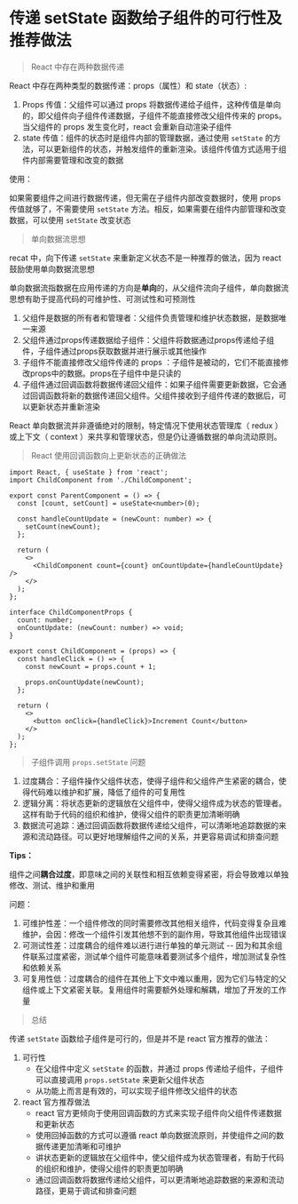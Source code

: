 # 传递 setState 函数给子组件的可行性及推荐做法

> React 中存在两种数据传递

React 中存在两种类型的数据传递：props（属性）和 state（状态）:

1. Props 传值：父组件可以通过 props 将数据传递给子组件，这种传值是单向的，即父组件向子组件传递数据，子组件不能直接修改父组件传来的 props。当父组件的 props 发生变化时，react 会重新自动渲染子组件
2. state 传值：组件的状态时是组件内部的管理数据，通过使用 `setState` 的方法，可以更新组件的状态，并触发组件的重新渲染。该组件传值方式适用于组件内部需要管理和改变的数据

使用：

如果需要组件之间进行数据传递，但无需在子组件内部改变数据时，使用 props 传值就够了，不需要使用 `setState` 方法。相反，如果需要在组件内部管理和改变数据，可以使用 `setState` 改变状态



> 单向数据流思想

recat 中，向下传递 `setState` 来重新定义状态不是一种推荐的做法，因为 react 鼓励使用单向数据流思想

单向数据流指数据在应用传递的方向是**单向**的，从父组件流向子组件，单向数据流思想有助于提高代码的可维护性、可测试性和可预测性

1. 父组件是数据的所有者和管理者：父组件负责管理和维护状态数据，是数据唯一来源
2. 父组件通过props传递数据给子组件：父组件将数据通过props传递给子组件，子组件通过props获取数据并进行展示或其他操作
3. 子组件不能直接修改父组件传递的 props ：子组件是被动的，它们不能直接修改props中的数据。props在子组件中是只读的
4. 子组件通过回调函数将数据传递回父组件：如果子组件需要更新数据，它会通过回调函数将新的数据传递回父组件。父组件接收到子组件传递的数据后，可以更新状态并重新渲染

React 单向数据流并非遵循绝对的限制，特定情况下使用状态管理库（ redux ）或上下文（ context ）来共享和管理状态，但是仍让遵循数据的单向流动原则。



> React 使用回调函数向上更新状态的正确做法

```tsx
import React, { useState } from 'react';
import ChildComponent from './ChildComponent';

export const ParentComponent = () => {
  const [count, setCount] = useState<number>(0);

  const handleCountUpdate = (newCount: number) => {
    setCount(newCount);
  };

  return (
    <>
      <ChildComponent count={count} onCountUpdate={handleCountUpdate} />
    </>
  );
};
```



```tsx
interface ChildComponentProps {
  count: number;
  onCountUpdate: (newCount: number) => void;
}

export const ChildComponent = (props) => {
  const handleClick = () => {
    const newCount = props.count + 1;
    
    props.onCountUpdate(newCount);
  };

  return (
    <>
      <button onClick={handleClick}>Increment Count</button>
    </>
  );
};
```



> 子组件调用 `props.setState` 问题

1. 过度耦合：子组件操作父组件状态，使得子组件和父组件产生紧密的耦合，使得代码难以维护和扩展，降低了组件的可复用性
2. 逻辑分离：将状态更新的逻辑放在父组件中，使得父组件成为状态的管理者。这样有助于代码的组织和维护，使得父组件的职责更加清晰明确
3. 数据流可追踪：通过回调函数将数据传递给父组件，可以清晰地追踪数据的来源和流动路径。可以更好地理解组件之间的关系，并更容易调试和排查问题



**Tips：**

组件之间**耦合过度**，即意味之间的关联性和相互依赖变得紧密，将会导致难以单独修改、测试、维护和重用



问题：

1. 可维护性差：一个组件修改的同时需要修改其他相关组件，代码变得复杂且难维护，会因：修改一个组件引发其他想不到的副作用，导致其他组件出现错误
2. 可测试性差：过度耦合的组件难以进行进行单独的单元测试 -- 因为和其余组件联系过度紧密，测试单个组件可能意味着要测试多个组件，增加测试复杂性和依赖关系
3. 可复用性低：过度耦合的组件在其他上下文中难以重用，因为它们与特定的父组件或上下文紧密关联。复用组件时需要额外处理和解耦，增加了开发的工作量



> 总结

传递 `setState`  函数给子组件是可行的，但是并不是 react 官方推荐的做法：

1. 可行性
   * 在父组件中定义 `setState` 的函数，并通过 props 传递给子组件，子组件可以直接调用 `props.setState` 来更新父组件状态
   * 从功能上而言是有效的，可以实现子组件修改父组件的状态
2. react 官方推荐做法
   * react 官方更倾向于使用回调函数的方式来实现子组件向父组件传递数据和更新状态
   * 使用回掉函数的方式可以遵循 react 单向数据流原则，并使组件之间的数据传递更加清晰和可维护
   * 讲状态更新的逻辑放在父组件中，使父组件成为状态管理者，有助于代码的组织和维护，使得父组件的职责更加明确
   * 通过回调函数将数据传递给父组件，可以更清晰地追踪数据的来源和流动路径，更易于调试和排查问题
